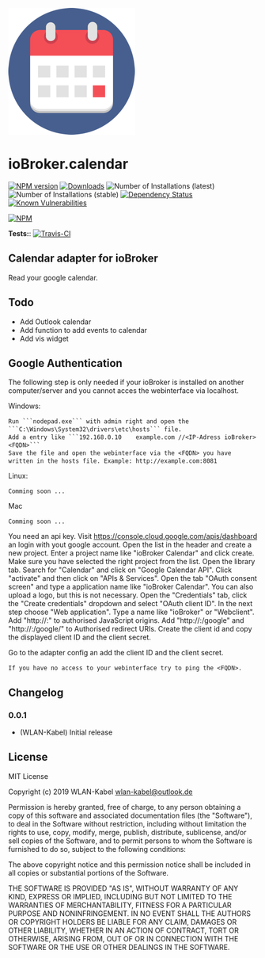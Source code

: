 ![Logo](admin/calendar.png)
# ioBroker.calendar

[![NPM version](http://img.shields.io/npm/v/iobroker.calendar.svg)](https://www.npmjs.com/package/iobroker.calendar)
[![Downloads](https://img.shields.io/npm/dm/iobroker.calendar.svg)](https://www.npmjs.com/package/iobroker.calendar)
![Number of Installations (latest)](http://iobroker.live/badges/calendar-installed.svg)
![Number of Installations (stable)](http://iobroker.live/badges/calendar-stable.svg)
[![Dependency Status](https://img.shields.io/david/WLAN-Kabel/ioBroker.calendar.svg)](https://david-dm.org/WLAN-Kabel/iobroker.calendar)
[![Known Vulnerabilities](https://snyk.io/test/github/WLAN-Kabel/ioBroker.calendar/badge.svg)](https://snyk.io/test/github/WLAN-Kabel/ioBroker.calendar)

[![NPM](https://nodei.co/npm/iobroker.calendar.png?downloads=true)](https://nodei.co/npm/iobroker.calendar/)

**Tests:**: [![Travis-CI](http://img.shields.io/travis/WLAN-Kabel/ioBroker.calendar/master.svg)](https://travis-ci.org/WLAN-Kabel/ioBroker.calendar)

## Calendar adapter for ioBroker

Read your google calendar.

## Todo
* Add Outlook calendar
* Add function to add events to calendar
* Add vis widget

## Google Authentication
The following step is only needed if your ioBroker is installed on another computer/server and you cannot acces the webinterface via localhost.

Windows:

    Run ```nodepad.exe``` with admin right and open the ```C:\Windows\System32\drivers\etc\hosts``` file.
    Add a entry like ```192.168.0.10    example.com //<IP-Adress ioBroker>     <FQDN>```
    Save the file and open the webinterface via the <FQDN> you have written in the hosts file. Example: http://example.com:8081

Linux:

    Comming soon ...

Mac

    Comming soon ...

You need an api key. Visit https://console.cloud.google.com/apis/dashboard an login with yout google account.
Open the list in the header and create a new project. Enter a project name like "ioBroker Calendar" and click create.
Make sure you have selected the right project from the list. Open the library tab. Search for "Calendar" and click on "Google Calendar API".
Click "activate" and then click on "APIs & Services". Open the tab "OAuth consent screen" and type a application name like "ioBroker Calendar". You can also upload a logo, but this is not necessary.
Open the "Credentials" tab, click the "Create credentials" dropdown and select "OAuth client ID". In the next step choose "Web application". Type a name like "ioBroker" or "Webclient". Add "http://<FQDN>:<Port from adapter config>" to authorised JavaScript origins. Add "http://<FQDN>:<Port from adapter config>/google" and "http://<FQDN>:<Port from adapter config>/google/" to Authorised redirect URIs. Create the client id and copy the displayed client ID and the client secret.

Go to the adapter config an add the client ID and the client secret.

    If you have no access to your webinterface try to ping the <FQDN>.

## Changelog

### 0.0.1
* (WLAN-Kabel) Initial release

## License
MIT License

Copyright (c) 2019 WLAN-Kabel <wlan-kabel@outlook.de>

Permission is hereby granted, free of charge, to any person obtaining a copy
of this software and associated documentation files (the "Software"), to deal
in the Software without restriction, including without limitation the rights
to use, copy, modify, merge, publish, distribute, sublicense, and/or sell
copies of the Software, and to permit persons to whom the Software is
furnished to do so, subject to the following conditions:

The above copyright notice and this permission notice shall be included in all
copies or substantial portions of the Software.

THE SOFTWARE IS PROVIDED "AS IS", WITHOUT WARRANTY OF ANY KIND, EXPRESS OR
IMPLIED, INCLUDING BUT NOT LIMITED TO THE WARRANTIES OF MERCHANTABILITY,
FITNESS FOR A PARTICULAR PURPOSE AND NONINFRINGEMENT. IN NO EVENT SHALL THE
AUTHORS OR COPYRIGHT HOLDERS BE LIABLE FOR ANY CLAIM, DAMAGES OR OTHER
LIABILITY, WHETHER IN AN ACTION OF CONTRACT, TORT OR OTHERWISE, ARISING FROM,
OUT OF OR IN CONNECTION WITH THE SOFTWARE OR THE USE OR OTHER DEALINGS IN THE
SOFTWARE.